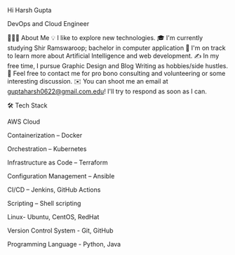 Hi Harsh Gupta

DevOps and Cloud Engineer 

👨🏻‍💻  About Me
💡  I like to explore new technologies.
🎓  I'm currently studying Shir Ramswaroop; bachelor in computer application
🌱  I'm on track to learn more about Artificial Intelligence and web development.
✍️  In my free time, I pursue Graphic Design and Blog Writing as hobbies/side hustles.
💬  Feel free to contact me for pro bono consulting and volunteering or some interesting discussion.
✉️  You can shoot me an email at guptaharsh0622@gmail.com.edu! I'll try to respond as soon as I can.


🛠  Tech Stack

AWS Cloud 

Containerization – Docker 

Orchestration – Kubernetes 

Infrastructure as Code – Terraform 

Configuration Management – Ansible 

CI/CD – Jenkins, GitHub Actions

Scripting – Shell scripting  

Linux- Ubuntu, CentOS, RedHat 

Version Control System - Git, GitHub 

Programming Language - Python, Java


